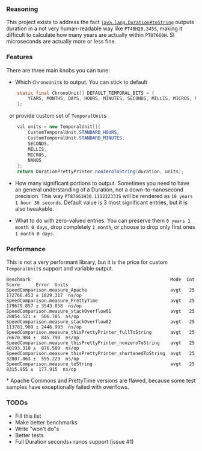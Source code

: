 ### Reasoning
This project exists to address the fact [`java.lang.Duration#toString`](https://docs.oracle.com/javase/8/docs/api/java/time/Duration.html#toString)
outputs duration in a not very human-readable way like `PT48H20.345S`, making it difficult to calculate how many years are actually within `PT87660H`. SI microseconds are actually more or less fine.

### Features
There are three main knobs you can tune:
 - Which `ChronoUnit`s to output. You can stick to default
```java
    static final ChronoUnit[] DEFAULT_TEMPORAL_BITS = {
        YEARS, MONTHS, DAYS, HOURS, MINUTES, SECONDS, MILLIS, MICROS, NANOS 
    };
```
&nbsp;&nbsp;or provide custom set of `TemporalUnit`s
```java
    val units = new TemporalUnit[]{
        CustomTemporalUnit.STANDARD_HOURS,
        CustomTemporalUnit.STANDARD_MINUTES,
        SECONDS,
        MILLIS,
        MICROS,
        NANOS
    };
    return DurationPrettyPrinter.nonzeroToString(duration, units);
```

 - How many significant portions to output. Sometimes you need to have an general understanding of a Duration, 
not a down-to-nanosecond precision. This way `PT87661H30.111222333S` will be rendered as `10 years 1 hour 30 seconds`. 
Default value is 3 most significant entries, but it is also tweakable.

 - What to do with zero-valued entries. You can preserve them `0 years 1 month 0 days`, drop completely `1 month`, 
 or choose to drop only first ones `1 month 0 days`.

### Performance
This is not a very performant library, but it is the price for custom `TemporalUnit`s support and variable output.

```
Benchmark                                                    Mode  Cnt       Score      Error  Units
SpeedComparison.measure_Apache                               avgt   25  172766.453 ± 1829.317  ns/op
SpeedComparison.measure_PrettyTime                           avgt   25  179679.857 ± 3543.858  ns/op
SpeedComparison.measure_stackOverflow01                      avgt   25   28054.521 ±  506.785  ns/op
SpeedComparison.measure_stackOverflow02                      avgt   25  113781.989 ± 2446.993  ns/op
SpeedComparison.measure_thisPrettyPrinter_fullToString       avgt   25   76670.984 ±  845.790  ns/op
SpeedComparison.measure_thisPrettyPrinter_nonzeroToString    avgt   25   40193.310 ±  876.509  ns/op
SpeedComparison.measure_thisPrettyPrinter_shortenedToString  avgt   25   32807.863 ±  595.229  ns/op
SpeedComparison.measure_toString                             avgt   25    8315.955 ±  177.915  ns/op
```

\* Apache Commons and PrettyTime versions are flawed, because some test samples have exceptionally failed with overflows.

### TODOs
 - Fill this list
 - Make better benchmarks
 - Write "won't do"s
 - Better tests
 - Full Duration seconds+nanos support (issue #1)
